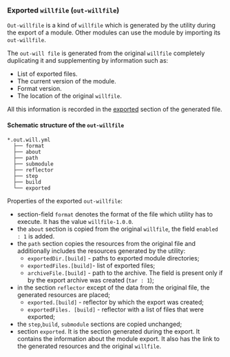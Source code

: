 ### Exported <code>willfile</code> (<code>out-willfile</code>)

  <code>Out-willfile</code> is a kind of <code>willfile</code> which is generated by the utility during the export of a module. Other modules can use the module by importing its <code>out-willfile</code>.

  The `out-will file` is generated from the original `willfile` completely duplicating it and supplementing by information such as:

  - List of exported files.
  - The current version of the module.
  - Format version.
  - The location of the original `willfile`.

  All this information is recorded in the [exported](SectionExported.md) section of the generated file.

  #### Schematic structure of the `out-willfile`  

  ```
  *.out.will.yml
    ├── format
    ├── about
    ├── path
    ├── submodule
    ├── reflector
    ├── step
    ├── build
    └── exported

  ```

  Properties of the exported `out-willfile`:
  - section-field `format` denotes the format of the file which utility has to execute. It has the value `willfile-1.0.0`.
  - the `about` section is copied from the original `willfile`, the field  `enabled : 1` is added.
  - the `path` section copies the resources from the original file and additionally includes the resources generated by the utility:
    -  `exportedDir.[build]` - paths to exported module directories;  
    - `exportedFiles.[build]`- list of exported files;
    - `archiveFile.[build]` -  path to the archive. The field is present only if by the export archive was created  (`tar : 1`);
  - in the section `reflector` except of the data from the original file, the generated resources are placed;
    - `exported.[build]` - reflector by which the export was created;
    - `exportedFiles. [build]` - reflector with a list of files that were exported;
  - the  `step`,`build`, `submodule` sections are copied unchanged;
  - section `exported`. It is the section generated during the export. It contains the information about the module export. It also has the link to the generated resources and the original `willfile`.
